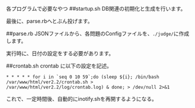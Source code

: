 各プログラムで必要なやつ
##startup.sh
DB関連の初期化と生成を行います。

最後に、parse.rbへとぶん投げます。

##parse.rb
JSONファイルから、各問題のConfigファイルを、`./judge/`に作成します。

実行時に、日付の設定をする必要があります。

##crontab.sh
crontab に以下の設定を記述。

```
* * * * * for i in `seq 0 10 59`;do (sleep ${i}; /bin/bash /var/www/html/ver2.2/crontab.sh > /var/www/html/ver2.2/log/crontab.log) & done; > /dev/null 2>&1
```

これで、一定時間後、自動的にinotify.shを再開するようになる。

